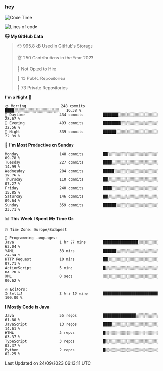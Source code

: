 ### hey

<!--START_SECTION:waka-->
![Code Time](http://img.shields.io/badge/Code%20Time-970%20hrs%208%20mins-blue)

![Lines of code](https://img.shields.io/badge/From%20Hello%20World%20I%27ve%20Written-1.1%20million%20lines%20of%20code-blue)

**🐱 My GitHub Data** 

> 📦 995.8 kB Used in GitHub's Storage 
 > 
> 🏆 250 Contributions in the Year 2023
 > 
> 🚫 Not Opted to Hire
 > 
> 📜 13 Public Repositories 
 > 
> 🔑 73 Private Repositories 
 > 
**I'm a Night 🦉** 

```text
🌞 Morning                248 commits         ████░░░░░░░░░░░░░░░░░░░░░   16.38 % 
🌆 Daytime                434 commits         ███████░░░░░░░░░░░░░░░░░░   28.67 % 
🌃 Evening                493 commits         ████████░░░░░░░░░░░░░░░░░   32.56 % 
🌙 Night                  339 commits         ██████░░░░░░░░░░░░░░░░░░░   22.39 % 
```
📅 **I'm Most Productive on Sunday** 

```text
Monday                   148 commits         ██░░░░░░░░░░░░░░░░░░░░░░░   09.78 % 
Tuesday                  227 commits         ████░░░░░░░░░░░░░░░░░░░░░   14.99 % 
Wednesday                284 commits         █████░░░░░░░░░░░░░░░░░░░░   18.76 % 
Thursday                 110 commits         ██░░░░░░░░░░░░░░░░░░░░░░░   07.27 % 
Friday                   240 commits         ████░░░░░░░░░░░░░░░░░░░░░   15.85 % 
Saturday                 146 commits         ██░░░░░░░░░░░░░░░░░░░░░░░   09.64 % 
Sunday                   359 commits         ██████░░░░░░░░░░░░░░░░░░░   23.71 % 
```


📊 **This Week I Spent My Time On** 

```text
🕑︎ Time Zone: Europe/Budapest

💬 Programming Languages: 
Java                     1 hr 27 mins        ████████████████░░░░░░░░░   63.04 % 
YAML                     33 mins             ██████░░░░░░░░░░░░░░░░░░░   24.34 % 
HTTP Request             10 mins             ██░░░░░░░░░░░░░░░░░░░░░░░   07.71 % 
ActionScript             5 mins              █░░░░░░░░░░░░░░░░░░░░░░░░   04.28 % 
XML                      0 secs              ░░░░░░░░░░░░░░░░░░░░░░░░░   00.62 % 

🔥 Editors: 
IntelliJ                 2 hrs 18 mins       █████████████████████████   100.00 % 
```

**I Mostly Code in Java** 

```text
Java                     55 repos            ███████████████░░░░░░░░░░   61.80 % 
JavaScript               13 repos            ████░░░░░░░░░░░░░░░░░░░░░   14.61 % 
HTML                     3 repos             █░░░░░░░░░░░░░░░░░░░░░░░░   03.37 % 
TypeScript               3 repos             █░░░░░░░░░░░░░░░░░░░░░░░░   03.37 % 
Python                   2 repos             █░░░░░░░░░░░░░░░░░░░░░░░░   02.25 % 
```




 Last Updated on 24/09/2023 06:13:11 UTC
<!--END_SECTION:waka-->
